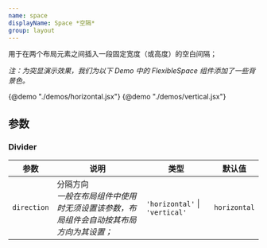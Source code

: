 ```yaml
---
name: space
displayName: Space *空隔*
group: layout
---
```


用于在两个布局元素之间插入一段固定宽度（或高度）的空白间隔；

_注：为突显演示效果，我们为以下 Demo 中的 FlexibleSpace 组件添加了一些背景色。_

{@demo "./demos/horizontal.jsx"}
{@demo "./demos/vertical.jsx"}

## 参数

### Divider

| 参数        | 说明                                                                                     | 类型                               | 默认值       |
| ----------- | ---------------------------------------------------------------------------------------- | ---------------------------------- | ------------ |
| `direction` | 分隔方向<br>_一般在布局组件中使用时无须设置该参数，布局组件会自动按其布局方向为其设置；_ | `'horizontal'` &#124; `'vertical'` | `horizontal` |
